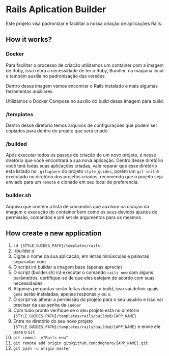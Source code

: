 # Rails Aplication Builder

Este projeto visa padronizar e facilitar a nossa criação de aplicações Rails.

## How it works?

### Docker
Para facilitar o processo de criação utilizamos um container com a imagem de Ruby, isso retira a necessidade de ter o Ruby, Bundler, na máquina local e também auxilia no padronização das versões.

Dentro dessa imagem vamos encontrar o Rails instalado e mais algumas ferramentas auxiliares.

Utilizamos o Docker Compose no auxilio do build dessa imagem para build.

### /templates
Dentro desse diretório temos arquivos de configurações que podem ser copiados para dentro do projeto que será criado.

### /builded
Após executar todos os passos de criação de um novo projeto, é nesse diretório que você encontrará a sua nova aplicação.
Dentro desse diretório você terá todas suas aplicações criadas, vale reparar que esse diretório esta listado no `.gitignore` do projeto `style_guides`, porém um `git init` é executado no diretório dos projetos criados, recomendo que o projeto seja enviado para um `remote` e clonado em seu local de preferencia.

### builder.sh
Arquivo que contém a lista de comandos que auxiliam na criação da imagem e execução do container bem como os seus devidos ajustes de permissão, comandos e pré set de argumentos para os mesmos

## How create a new application

1. `cd {STYLE_GUIDES_PATH}/templates/rails`
2. ./builder.s`
3. Digite o nome da sua aplicação, em letras minúsculas e palavras separadas com `_`
4. O script irá buildar a imagem base (apenas aprecie)
5. O script (builder.sh) irá executar o comando `rails new` com alguns parâmetros, certifique-se de que eles estejam de acordo com suas necessidades.
6. Algumas perguntas serão feitas durante o build, isso vai definir quais `gems` serão instaladas, apenas responsa `y` ou `n`.
7. O script vai alterar a permissão do projeto para o seu usuário e isso vai precisar da sua senha de `sudoer`
8. Com tudo pronto verifique se o seu projeto esta no diretório `{STYLE_GUIDES_PATH}/templates/rails/builded/{APP_NAME}`
9. Entre no diretório do seu novo projeto `{STYLE_GUIDES_PATH}/templates/rails/builded/{APP_NAME}` e envie ele para o `Git`
  1. `git commit -m"Rails new"`
  2. `git remote add origin git@github.com:doghero/{APP_NAME}.git`
  3. `git push -u origin master`
